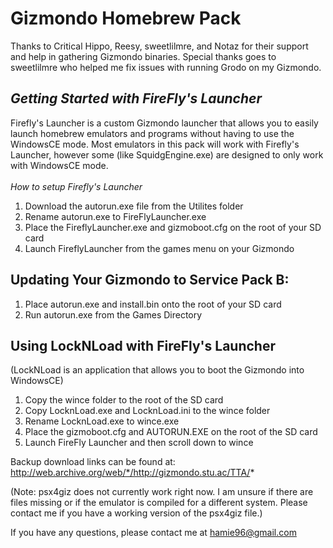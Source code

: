 # Gizmondo Homebrew Pack

Thanks to Critical Hippo, Reesy, sweetlilmre, and Notaz for their support and help in gathering Gizmondo binaries.
Special thanks goes to sweetlilmre who helped me fix issues with running Grodo on my Gizmondo.

## ***Getting Started with FireFly's Launcher***
Firefly's Launcher is a custom Gizmondo launcher that allows you to easily launch homebrew emulators and programs without having to use the WindowsCE mode. Most emulators in this pack will work with Firefly's Launcher, however some (like SquidgEngine.exe) are designed to only work with WindowsCE mode.
<br>
<br>
*How to setup Firefly's Launcher*
1. Download the autorun.exe file from the Utilites folder
2. Rename autorun.exe to FireFlyLauncher.exe
3. Place the FireflyLauncher.exe and gizmoboot.cfg on the root of your SD card
4. Launch FireflyLauncher from the games menu on your Gizmondo

## Updating Your Gizmondo to Service Pack B:
1. Place autorun.exe and install.bin onto the root
of your SD card
2. Run autorun.exe from the Games Directory


## Using LockNLoad with FireFly's Launcher
(LockNLoad is an application that allows you to boot the Gizmondo into WindowsCE)
1. Copy the wince folder to the root of the SD card
2. Copy LocknLoad.exe and LocknLoad.ini to the wince folder
3. Rename LocknLoad.exe to wince.exe
3. Place the gizmoboot.cfg and AUTORUN.EXE on the root of the SD card
4. Launch FireFly Launcher and then scroll down to wince

Backup download links can be found at: http://web.archive.org/web/*/http://gizmondo.stu.ac/TTA/*

(Note: psx4giz does not currently work right now. I am unsure if there are files missing or if the emulator is compiled for a different system. Please contact me if you have a working version of the psx4giz file.)

If you have any questions, please contact me at hamie96@gmail.com
